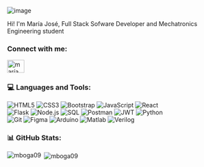 ![image](https://github.com/mboga09/mboga09/assets/88169247/e03bf89e-3116-481f-a4ff-af6ebcbc473e)

<p>Hi! I'm María José, Full Stack Sofware Developer and Mechatronics Engineering student</p>

<h3 align="left">Connect with me:</h3>
<p align="left">
<a href="https://linkedin.com/in/m-boga" target="blank"><img align="center" src="https://raw.githubusercontent.com/rahuldkjain/github-profile-readme-generator/master/src/images/icons/Social/linked-in-alt.svg" alt="maría josé bogantes murillo" height="30" width="40" /></a>
</p>

### 💻 Languages and Tools:


![HTML5](https://img.shields.io/badge/html5-%23E34F26.svg?style=flat&logo=html5&logoColor=white)
![CSS3](https://img.shields.io/badge/css3-%231572B6.svg?style=flat&logo=css3&logoColor=white)
![Bootstrap](https://img.shields.io/badge/bootstrap-%23563D7C.svg?style=flat&logo=bootstrap&logoColor=white)
![JavaScript](https://img.shields.io/badge/javascript-%23F7DF1E.svg?style=flat&logo=javascript&logoColor=black)
![React](https://img.shields.io/badge/react-%2361DAFB.svg?style=flat&logo=react&logoColor=white) <br/>
![Flask](https://img.shields.io/badge/flask-%2300A98F.svg?style=flat&logo=flask&logoColor=white)
![Node.js](https://img.shields.io/badge/node-%2343853D.svg?style=flat&logo=node.js&logoColor=white)
![SQL](https://img.shields.io/badge/sql-%23E74956.svg?style=flat&logo=sql&logoColor=white)
![Postman](https://img.shields.io/badge/postman-%23FF6C37.svg?style=flat&logo=postman&logoColor=white)
![JWT](https://img.shields.io/badge/jwt-%23765389.svg?style=flat&logo=json-web-tokens&logoColor=white)
![Python](https://img.shields.io/badge/python-%233776AB.svg?style=flat&logo=python&logoColor=white) <br/>
![Git](https://img.shields.io/badge/git-%23F05032.svg?style=flat&logo=git&logoColor=white) 
![Figma](https://img.shields.io/badge/figma-%23F24E1E.svg?style=flat&logo=figma&logoColor=white)
![Arduino](https://img.shields.io/badge/arduino-%2300A79D.svg?style=flat&logo=arduino&logoColor=white)
![Matlab](https://img.shields.io/badge/matlab-%23E16737.svg?style=flat&logo=matlab&logoColor=white)
![Verilog](https://img.shields.io/badge/verilog-%234F0599.svg?style=flat&logoColor=white)

### 📊 GitHub Stats:

<p><img align="left" src="https://github-readme-stats.vercel.app/api/top-langs?username=mboga09&show_icons=true&locale=en&layout=compact&theme=catppuccin_mocha" alt="mboga09" /></p>

<p>&nbsp;<img align="center" src="https://github-readme-stats.vercel.app/api?username=mboga09&show_icons=true&locale=en&theme=catppuccin_mocha" alt="mboga09" /></p>
